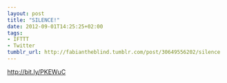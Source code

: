 ```yaml
---
layout: post
title: "SILENCE!"
date: 2012-09-01T14:25:25+02:00
tags:
- IFTTT
- Twitter
tumblr_url: http://fabiantheblind.tumblr.com/post/30649556202/silence
---
```

http://bit.ly/PKEWuC
